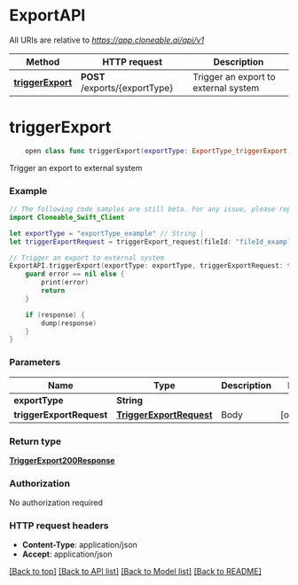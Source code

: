 # ExportAPI

All URIs are relative to *https://app.cloneable.ai/api/v1*

Method | HTTP request | Description
------------- | ------------- | -------------
[**triggerExport**](ExportAPI.md#triggerexport) | **POST** /exports/{exportType} | Trigger an export to external system


# **triggerExport**
```swift
    open class func triggerExport(exportType: ExportType_triggerExport, triggerExportRequest: TriggerExportRequest? = nil, completion: @escaping (_ data: TriggerExport200Response?, _ error: Error?) -> Void)
```

Trigger an export to external system

### Example
```swift
// The following code samples are still beta. For any issue, please report via http://github.com/OpenAPITools/openapi-generator/issues/new
import Cloneable_Swift_Client

let exportType = "exportType_example" // String | 
let triggerExportRequest = triggerExport_request(fileId: "fileId_example", nodeUrl: "nodeUrl_example", attachments: [triggerExport_request_oneOf_attachments_inner(manualHeight: "manualHeight_example", height: "height_example", pixelSelection: [triggerExport_request_oneOf_attachments_inner_pixel_selection_inner(percentX: 123, percentY: 123)], type: "type_example")], columns: ["columns_example"], data: ["TODO"], filename: "filename_example") // TriggerExportRequest | Body (optional)

// Trigger an export to external system
ExportAPI.triggerExport(exportType: exportType, triggerExportRequest: triggerExportRequest) { (response, error) in
    guard error == nil else {
        print(error)
        return
    }

    if (response) {
        dump(response)
    }
}
```

### Parameters

Name | Type | Description  | Notes
------------- | ------------- | ------------- | -------------
 **exportType** | **String** |  | 
 **triggerExportRequest** | [**TriggerExportRequest**](TriggerExportRequest.md) | Body | [optional] 

### Return type

[**TriggerExport200Response**](TriggerExport200Response.md)

### Authorization

No authorization required

### HTTP request headers

 - **Content-Type**: application/json
 - **Accept**: application/json

[[Back to top]](#) [[Back to API list]](../README.md#documentation-for-api-endpoints) [[Back to Model list]](../README.md#documentation-for-models) [[Back to README]](../README.md)

